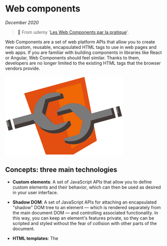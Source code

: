 # Web components

*December 2020*

> 🔨 From udemy '[Les Web Components par la pratique](https://www.udemy.com/course/les-web-components-par-la-pratique/)'.

Web Components are a set of web platform APIs that allow you to create new custom, reusable, encapsulated HTML tags to use in web pages and web apps. If you are familiar with building components in libraries like React or Angular, Web Components should feel similar. Thanks to them, developers are no longer limited to the existing HTML tags that the browser vendors provide.

![web-components-logo](_readme-img/web-components-logo.png)

## Concepts: three main technologies

- **Custom elements**: A set of JavaScript APIs that allow you to define custom elements and their behavior, which can then be used as desired in your user interface.
- **Shadow DOM**: A set of JavaScript APIs for attaching an encapsulated "shadow" DOM tree to an element — which is rendered separately from the main document DOM — and controlling associated functionality. In this way, you can keep an element's features private, so they can be scripted and styled without the fear of collision with other parts of the document.
- **HTML templates**: The <template> and <slot> elements enable you to write markup templates that are not displayed in the rendered page. These can then be reused multiple times as the basis of a custom element's structure.

- **Deprecated - HTML Imports**: Was: `<link rel="import" href="myfile.html">`. This feature is **obsolete**. Although it may still work in some browsers, its use is discouraged since it could be removed at any time. Try to avoid using it.

## Callbacks

*connectedCallback*: Invoked each time the custom element is appended into a document-connected element. This will happen each time the node is moved, and may happen before the element's contents have been fully parsed.

*attributeChangedCallback*: Invoked each time one of the custom element's attributes is added, removed, or changed. Which attributes to notice change for is specified in a static get observedAttributes method

## Shadow DOM

The ShadowRoot interface of the Shadow DOM API is the root node of a DOM subtree that is rendered separately from a document's main DOM tree. With Shadow DOM, each component instance is encapsulated in its own DOM.

The Element.attachShadow() method attaches a shadow DOM tree to the specified element and returns a reference to its ShadowRoot.

![shadow-dom-console.png](_readme-img/shadow-dom-console.png)

## Properties vs Attributes

Properties are available on a DOM node when being manipulated by JavaScript.

````js
const myElem = document.querySelector('.my-elem');

myElem.className; // className is a property
````

And attributes are provided in the HTML itself. Here *alt*, *width* and *height* are all attributes.

````js
<img src="/path/to/img.svg" alt="My Image" width="150" height="250">
````

## Google maps

An account on [https://console.cloud.google.com/](https://console.cloud.google.com/) is needed.
Then create an application and generate an API key.

In HTML:

````html
<script async
    src="https://maps.googleapis.com/maps/api/js?key=YOUR_API_KEY&callback=initMap">
</script>
````

This service must be activated.

![google-cloud-activate.png](_readme-img/google-cloud-activate.png)

## Useful links
- [codeconcept/webcompomisc](https://github.com/codeconcept/webcompomisc)
- [codeconcept/webcompomap](https://github.com/codeconcept/webcompomap)
- [MDN: Web Components](https://developer.mozilla.org/en-US/docs/Web/Web_Components)
- [MDN: Using custom elements](https://developer.mozilla.org/en-US/docs/Web/Web_Components/Using_custom_elements)
- [Attributes and Properties in Custom Elements](https://alligator.io/web-components/attributes-properties/)
- [ApiNotActivatedMapError for simple html page using google-places-api](https://stackoverflow.com/questions/35700182/apinotactivatedmaperror-for-simple-html-page-using-google-places-api)